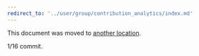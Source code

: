 ```yaml
---
redirect_to: '../user/group/contribution_analytics/index.md'
---
```


This document was moved to [another location](../user/group/contribution_analytics/index.md).

1/16 commit.

<!-- This redirect file can be deleted after February 1, 2021. -->
<!-- Before deletion, see: https://docs.gitlab.com/ee/development/documentation/#move-or-rename-a-page -->
